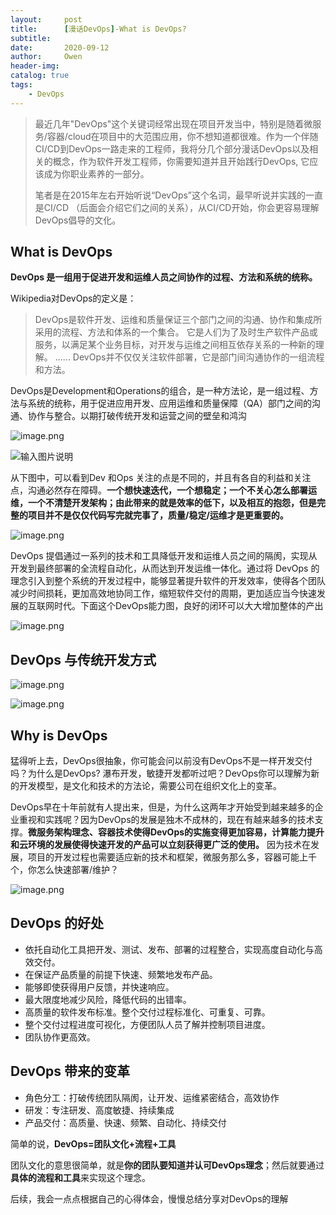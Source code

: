 ```yaml
---
layout:     post
title:      [漫话DevOps]-What is DevOps?
subtitle:    
date:       2020-09-12
author:     Owen
header-img: 
catalog: true
tags:  
    - DevOps
---
```



> 最近几年"DevOps"这个关键词经常出现在项目开发当中，特别是随着微服务/容器/cloud在项目中的大范围应用，你不想知道都很难。作为一个伴随CI/CD到DevOps一路走来的工程师，我将分几个部分漫话DevOps以及相关的概念，作为软件开发工程师，你需要知道并且开始践行DevOps, 它应该成为你职业素养的一部分。
>
> 笔者是在2015年左右开始听说“DevOps”这个名词，最早听说并实践的一直是CI/CD （后面会介绍它们之间的关系），从CI/CD开始，你会更容易理解DevOps倡导的文化。

## What is DevOps

**DevOps 是一组用于促进开发和运维人员之间协作的过程、方法和系统的统称。**

Wikipedia对DevOps的定义是：
> DevOps是软件开发、运维和质量保证三个部门之间的沟通、协作和集成所采用的流程、方法和体系的一个集合。 它是人们为了及时生产软件产品或服务，以满足某个业务目标，对开发与运维之间相互依存关系的一种新的理解。 ...... DevOps并不仅仅关注软件部署，它是部门间沟通协作的一组流程和方法。

DevOps是Development和Operations的组合，是一种方法论，是一组过程、方法与系统的统称，用于促进应用开发、应用运维和质量保障（QA）部门之间的沟通、协作与整合。以期打破传统开发和运营之间的壁垒和鸿沟  

![image.png](https://upload-images.jianshu.io/upload_images/2504773-f17dbcde022a26c6.png?imageMogr2/auto-orient/strip%7CimageView2/2/w/1240)

![输入图片说明](https://upload-images.jianshu.io/upload_images/2504773-f17dbcde022a26c6.png?imageMogr2/auto-orient/strip%7CimageView2/2/w/1240 "在这里输入图片标题")

从下图中，可以看到Dev 和Ops 关注的点是不同的，并且有各自的利益和关注点，沟通必然存在障碍。**一个想快速迭代，一个想稳定；一个不关心怎么部署运维，一个不清楚开发架构；由此带来的就是效率的低下，以及相互的抱怨，但是完整的项目并不是仅仅代码写完就完事了，质量/稳定/运维才是更重要的。**

![image.png](https://upload-images.jianshu.io/upload_images/2504773-d73cec1ec5d94375.png?imageMogr2/auto-orient/strip%7CimageView2/2/w/1240)

DevOps 提倡通过一系列的技术和工具降低开发和运维人员之间的隔阂，实现从开发到最终部署的全流程自动化，从而达到开发运维一体化。通过将 DevOps 的理念引入到整个系统的开发过程中，能够显著提升软件的开发效率，使得各个团队减少时间损耗，更加高效地协同工作，缩短软件交付的周期，更加适应当今快速发展的互联网时代。下面这个DevOps能力图，良好的闭环可以大大增加整体的产出

![image.png](https://upload-images.jianshu.io/upload_images/2504773-41f9cf6dc75492d3.png?imageMogr2/auto-orient/strip%7CimageView2/2/w/1240)

## DevOps 与传统开发方式

![image.png](https://upload-images.jianshu.io/upload_images/2504773-2872b6ba8084f3f8.png?imageMogr2/auto-orient/strip%7CimageView2/2/w/1240)

![image.png](https://upload-images.jianshu.io/upload_images/2504773-ffc7862b09bd7ada.png?imageMogr2/auto-orient/strip%7CimageView2/2/w/1240)

## Why is DevOps

猛得听上去，DevOps很抽象，你可能会问以前没有DevOps不是一样开发交付吗？为什么是DevOps?
瀑布开发，敏捷开发都听过吧？DevOps你可以理解为新的开发模型，是文化和技术的方法论，需要公司在组织文化上的变革。

DevOps早在十年前就有人提出来，但是，为什么这两年才开始受到越来越多的企业重视和实践呢？因为DevOps的发展是独木不成林的，现在有越来越多的技术支撑。**微服务架构理念、容器技术使得DevOps的实施变得更加容易，计算能力提升和云环境的发展使得快速开发的产品可以立刻获得更广泛的使用。**
因为技术在发展，项目的开发过程也需要适应新的技术和框架，微服务那么多，容器可能上千个，你怎么快速部署/维护？

![image.png](https://upload-images.jianshu.io/upload_images/2504773-4edf6bd6528faf48.png?imageMogr2/auto-orient/strip%7CimageView2/2/w/1240)

## DevOps 的好处

- 依托自动化工具把开发、测试、发布、部署的过程整合，实现高度自动化与高效交付。
- 在保证产品质量的前提下快速、频繁地发布产品。
- 能够即使获得用户反馈，并快速响应。
- 最大限度地减少风险，降低代码的出错率。
- 高质量的软件发布标准。整个交付过程标准化、可重复、可靠。
- 整个交付过程进度可视化，方便团队人员了解并控制项目进度。
- 团队协作更高效。

## DevOps 带来的变革

- 角色分工：打破传统团队隔阂，让开发、运维紧密结合，高效协作
- 研发：专注研发、高度敏捷、持续集成
- 产品交付：高质量、快速、频繁、自动化、持续交付

简单的说，**DevOps=团队文化+流程+工具**

团队文化的意思很简单，就是**你的团队要知道并认可DevOps理念**；然后就要通过**具体的流程和工具**来实现这个理念。

后续，我会一点点根据自己的心得体会，慢慢总结分享对DevOps的理解
